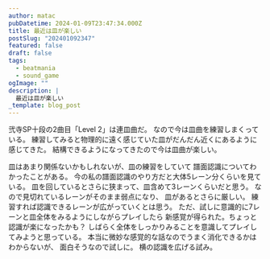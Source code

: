 ```yaml
---
author: matac
pubDatetime: 2024-01-09T23:47:34.000Z
title: 最近は皿が楽しい
postSlug: "202401092347"
featured: false
draft: false
tags:
  - beatmania
  - sound_game
ogImage: ""
description: |
  最近は皿が楽しい
_template: blog_post
---
```


弐寺SP十段の2曲目「Level 2」は連皿曲だ。
なので今は皿曲を練習しまくっている。
練習してみると物理的に遠く感じていた皿がだんだん近くにあるように感じてきた。
結構できるようになってきたので今は皿曲が楽しい。

皿はあまり関係ないかもしれないが、皿の練習をしていて
譜面認識についてわかったことがある。
今の私の譜面認識のやり方だと大体5レーン分くらいを見ている。
皿を回しているとさらに狭まって、皿含めて3レーンくらいだと思う。
なので見切れているレーンがそのまま弱点になり、
皿があるとさらに厳しい。
練習すれば認識できるレーンが広がっていくとは思う。
ただ、試しに意識的に7レーンと皿全体をみるようにしながらプレイしたら
新感覚が得られた。ちょっと認識が楽になったかも？
しばらく全体をしっかりみることを意識してプレイしてみようと思っている。
本当に微妙な感覚的な話なのでうまく消化できるかはわからないが、
面白そうなので試しに。
横の認識を広げる試み。
